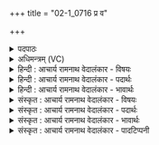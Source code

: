 +++
title = "02-1_0716 प्र व"

+++
<details><summary>पदपाठः</summary>

प्र꣢। वः꣣। इ꣡न्द्रा꣢꣯य। मा꣡द꣢꣯नम्। ह꣡र्य꣢꣯श्वाय। ह꣡रि꣢꣯। अ꣣श्वाय। गायत। स꣡खा꣢꣯यः। स। खा꣡यः। सोमपा꣡व्ने꣢। सो꣣म। पा꣡व्ने꣢꣯। ७१६।
</details>

<details><summary>अधिमन्त्रम् (VC)</summary>

- इन्द्रः
- वसिष्ठो मैत्रावरुणिः
- गायत्री
- षड्जः
</details>

<details><summary>हिन्दी : आचार्य रामनाथ वेदालंकार - विषयः</summary>

प्रथम ऋचा पूर्वार्चिक में मन्त्रसंख्या १५६ पर परमात्मा और राजा के पक्ष में व्याख्यात हो चुकी है। यहाँ जीवात्मा के पक्ष में व्याख्या करते हैं।
</details>

<details><summary>हिन्दी : आचार्य रामनाथ वेदालंकार - पदार्थः</summary>

पदार्थान्वय -  हे(सखायः)साथियो! (वः)तुम(हर्यश्वाय)ज्ञान ग्रहण कराने और कर्मों को करानेवाले ज्ञानेन्द्रिय तथा कर्मेन्द्रिय रूप घोड़े जिसके पास हैं ऐसे, (सोमपाव्ने)ब्रह्मानन्दरस का पान करनेवाले(इन्द्राय)अपने अन्तरात्मा के लिये(मादनम्)हर्षक एवं उद्बोधक गीत(प्र गायत)भली-भाँति गाया करो ॥१॥
</details>

<details><summary>हिन्दी : आचार्य रामनाथ वेदालंकार - भावार्थः</summary>

भावार्थ -  अपने आत्मा को उद्बोधन देकर ही सब लोग संसार-समर में विजय तथा ब्रह्मानन्दरस पा सकते हैं ॥१॥
</details>

<details><summary>संस्कृत : आचार्य रामनाथ वेदालंकार - विषयः</summary>

तत्र प्रथमा ऋक् पूर्वार्चिके १५६ क्रमाङ्के परमात्मपक्षे नृपतिपक्षे च व्याख्याता। अत्र जीवात्मपक्षे व्याख्यायते।
</details>

<details><summary>संस्कृत : आचार्य रामनाथ वेदालंकार - पदार्थः</summary>

पदार्थान्वय -  हे(सखायः)सुहृदः।(वः)यूयम्(हर्यश्वाय)हरयः ज्ञानकर्माहरणशीलाः अश्वाः ज्ञानेन्द्रियकर्मेन्द्रियरूपाः यस्य तस्मै, (सोमपाव्ने)ब्रह्मान्दरसस्य पात्रे(इन्द्राय)स्वान्तरात्मने(मादनम्)हर्षकरम् उद्बोधकं गीतम्(प्रगायत)प्रकृष्टतया उच्चारयत ॥१॥५
</details>

<details><summary>संस्कृत : आचार्य रामनाथ वेदालंकार - भावार्थः</summary>

भावार्थ -  आत्मोद्बोधनेनैव सर्वैः संसारसमरे विजयो ब्रह्मानन्दरसश्च प्राप्तुं शक्यते ॥१॥
</details>

<details><summary>संस्कृत : आचार्य रामनाथ वेदालंकार - पादटिप्पनी</summary>

टिप्पनी -   ४. ऋ० ७।३१।१, साम० १५६। ५. ऋग्भाष्ये दयानन्दर्षिर्मन्त्रमिमं सखिभिर्मित्राय किं कर्तव्यमिति विषये व्याख्याति।
</details>